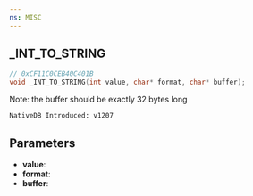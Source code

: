 ```yaml
---
ns: MISC
---
```

## _INT_TO_STRING

```c
// 0xCF11C0CEB40C401B
void _INT_TO_STRING(int value, char* format, char* buffer);
```

Note: the buffer should be exactly 32 bytes long

```
NativeDB Introduced: v1207
```

## Parameters
* **value**:
* **format**:
* **buffer**:
